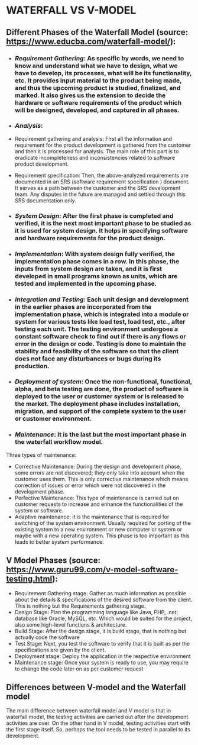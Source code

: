 # WATERFALL VS V-MODEL
## Different Phases of the Waterfall Model (source: https://www.educba.com/waterfall-model/):

- ### _**Requirement Gathering**_: As specific by words, we need to know and understand what we have to design, what we have to develop, its processes, what will be its functionality, etc. It provides input material to the product being made, and thus the upcoming product is studied, finalized, and marked. It also gives us the extension to decide the hardware or software requirements of the product which will be designed, developed, and captured in all phases.

- ### _**Analysis**_: 
- Requirement gathering and analysis: First all the information and requirement for the product development is gathered from the customer and then it is processed for analysis. The main role of this part is to eradicate incompleteness and inconsistencies related to software product development.
- Requirement specification: Then, the above-analyzed requirements are documented in an SRS (software requirement specification ) document. It serves as a path between the customer and the SRS development team. Any disputes in the future are managed and settled through this SRS documentation only.

- ### _**System Design**_: After the first phase is completed and verified, it is the next most important phase to be studied as it is used for system design. It helps in specifying software and hardware requirements for the product design.

- ### _**Implementation**_: With system design fully verified, the implementation phase comes in a row. In this phase, the inputs from system design are taken, and it is first developed in small programs known as units, which are tested and implemented in the upcoming phase. 

- ### _**Integration and Testing**_: Each unit design and development in the earlier phases are incorporated from the implementation phase, which is integrated into a module or system for various tests like load test, load test, etc., after testing each unit. The testing environment undergoes a constant software check to find out if there is any flows or error in the design or code. Testing is done to maintain the stability and feasibility of the software so that the client does not face any disturbances or bugs during its production. 

- ### _**Deployment of system**_: Once the non-functional, functional, alpha, and beta testing are done, the product of software is deployed to the user or customer system or is released to the market. The deployment phase includes installation, migration, and support of the complete system to the user or customer environment.

- ### _**Maintenance**_: It is the last but the most important phase in the waterfall workflow model.
Three types of maintenance:

- Corrective Maintenance: During the design and development phase, some errors are not discovered; they only take into account when the customer uses them. This is only corrective maintenance which means correction of issues or error which were not discovered in the development phase.
- Perfective Maintenance: This type of maintenance is carried out on customer requests to increase and enhance the functionalities of the system or software.
- Adaptive maintenance: it is the maintenance that is required for switching of the system environment. Usually required for porting of the existing system to a new environment or new computer or system or maybe with a new operating system. This phase is too important as this leads to better system performance.

## V Model Phases (source: https://www.guru99.com/v-model-software-testing.html):
- Requirement Gathering stage: Gather as much information as possible about the details & specifications of the desired software from the client. This is nothing but the Requirements gathering stage.
- Design Stage: Plan the programming language like Java, PHP, .net; database like Oracle, MySQL, etc. Which would be suited for the project, also some high-level functions & architecture.
- Build Stage: After the design stage, it is build stage, that is nothing but actually code the software
- Test Stage: Next, you test the software to verify that it is built as per the specifications are given by the client.
- Deployment stage: Deploy the application in the respective environment
- Maintenance stage: Once your system is ready to use, you may require to change the code later on as per customer request

## Differences between V-model and the Waterfall model
The main difference between waterfall model and V model is that in waterfall model, the testing activities are carried out after the development activities are over. On the other hand in V model, testing activities start with the first stage itself. So, perhaps the tool needs to be tested in parallel to its development.

